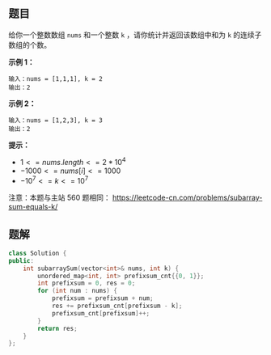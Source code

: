 ## 题目

给你一个整数数组 `nums` 和一个整数 `k` ，请你统计并返回该数组中和为 `k` 的连续子数组的个数。

 **示例 1：**

```
输入：nums = [1,1,1], k = 2
输出：2
```

**示例 2：**

```
输入：nums = [1,2,3], k = 3
输出：2
```

**提示：**

- $1 <= nums.length <= 2 * 10^4$
- $-1000 <= nums[i] <= 1000$
- $-10^7 <= k <= 10^7$



注意：本题与主站 560 题相同： https://leetcode-cn.com/problems/subarray-sum-equals-k/



## 题解

```c++
class Solution {
public:
    int subarraySum(vector<int>& nums, int k) {
        unordered_map<int, int> prefixsum_cnt{{0, 1}};
        int prefixsum = 0, res = 0;
        for (int num : nums) {
            prefixsum = prefixsum + num;
            res += prefixsum_cnt[prefixsum - k];
            prefixsum_cnt[prefixsum]++;
        }
        return res;
    }
};
```


